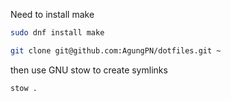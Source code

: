 Need to install make

```bash
sudo dnf install make
```

```bash
git clone git@github.com:AgungPN/dotfiles.git ~
```

then use GNU stow to create symlinks

```bash
stow .
```
